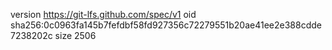 version https://git-lfs.github.com/spec/v1
oid sha256:0c0963fa145b7fefdbf58fd927356c72279551b20ae41ee2e388cdde7238202c
size 2506
